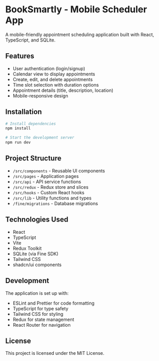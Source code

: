 # BookSmartly - Mobile Scheduler App

A mobile-friendly appointment scheduling application built with React, TypeScript, and SQLite.

## Features

- User authentication (login/signup)
- Calendar view to display appointments
- Create, edit, and delete appointments
- Time slot selection with duration options
- Appointment details (title, description, location)
- Mobile-responsive design

## Installation

```bash
# Install dependencies
npm install

# Start the development server
npm run dev
```

## Project Structure

- `/src/components` - Reusable UI components
- `/src/pages` - Application pages
- `/src/api` - API service functions
- `/src/redux` - Redux store and slices
- `/src/hooks` - Custom React hooks
- `/src/lib` - Utility functions and types
- `/fine/migrations` - Database migrations

## Technologies Used

- React
- TypeScript
- Vite
- Redux Toolkit
- SQLite (via Fine SDK)
- Tailwind CSS
- shadcn/ui components

## Development

The application is set up with:

- ESLint and Prettier for code formatting
- TypeScript for type safety
- Tailwind CSS for styling
- Redux for state management
- React Router for navigation

## License

This project is licensed under the MIT License.